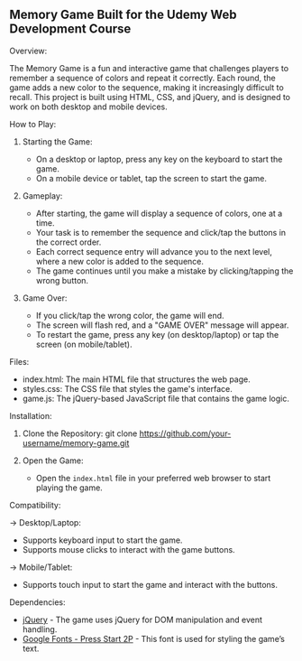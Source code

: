Memory Game
Built for the Udemy Web Development Course
---

Overview:

The Memory Game is a fun and interactive game that challenges players to remember a sequence of colors and repeat it correctly. Each round, the game adds a new color to the sequence, making it increasingly difficult to recall. This project is built using HTML, CSS, and jQuery, and is designed to work on both desktop and mobile devices.

How to Play:

1. Starting the Game:
   - On a desktop or laptop, press any key on the keyboard to start the game.
   - On a mobile device or tablet, tap the screen to start the game.

2. Gameplay:
   - After starting, the game will display a sequence of colors, one at a time.
   - Your task is to remember the sequence and click/tap the buttons in the correct order.
   - Each correct sequence entry will advance you to the next level, where a new color is added to the sequence.
   - The game continues until you make a mistake by clicking/tapping the wrong button.

3. Game Over:
   - If you click/tap the wrong color, the game will end.
   - The screen will flash red, and a "GAME OVER" message will appear.
   - To restart the game, press any key (on desktop/laptop) or tap the screen (on mobile/tablet).

Files:

- index.html: The main HTML file that structures the web page.
- styles.css: The CSS file that styles the game's interface.
- game.js: The jQuery-based JavaScript file that contains the game logic.

Installation:

1. Clone the Repository:
   git clone https://github.com/your-username/memory-game.git
   
3. Open the Game:
   - Open the `index.html` file in your preferred web browser to start playing the game.

Compatibility:

-> Desktop/Laptop:
  - Supports keyboard input to start the game.
  - Supports mouse clicks to interact with the game buttons.

-> Mobile/Tablet:
  - Supports touch input to start the game and interact with the buttons.

Dependencies:

- [jQuery](https://jquery.com/) - The game uses jQuery for DOM manipulation and event handling.
- [Google Fonts - Press Start 2P](https://fonts.google.com/specimen/Press+Start+2P) - This font is used for styling the game’s text.
